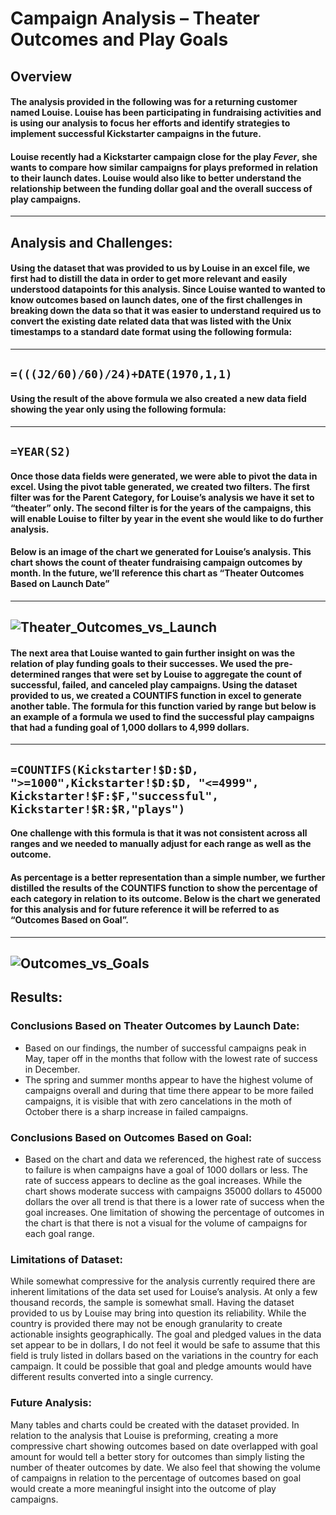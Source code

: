 # Campaign Analysis – Theater Outcomes and Play Goals
## Overview
#### The analysis provided in the following was for a returning customer named Louise. Louise has been participating in fundraising activities and is using our analysis to focus her efforts and identify strategies to implement successful Kickstarter campaigns in the future. 
#### Louise recently had a Kickstarter campaign close for the play *Fever*, she wants to compare how similar campaigns for plays preformed in relation to their launch dates. Louise would also like to better understand the relationship between the funding dollar goal and the overall success of play campaigns. 
---
## Analysis and Challenges: 
#### Using the dataset that was provided to us by Louise in an excel file, we first had to distill the data in order to get more relevant and easily understood datapoints for this analysis. Since Louise wanted to wanted to know outcomes based on launch dates, one of the first challenges in breaking down the data so that it was easier to understand required us to convert the existing date related data that was listed with the Unix timestamps to a standard date format using the following formula:
---
`=(((J2/60)/60)/24)+DATE(1970,1,1)`
---
#### Using the result of the above formula we also created a new data field showing the year only using the following formula:
---
`=YEAR(S2)`
---
#### Once those data fields were generated, we were able to pivot the data in excel. Using the pivot table generated, we created two filters. The first filter was for the Parent Category, for Louise’s analysis we have it set to “theater” only. The second filter is for the years of the campaigns, this will enable Louise to filter by year in the event she would like to do further analysis. 
#### Below is an image of the chart we generated for Louise’s analysis. This chart shows the count of theater fundraising campaign outcomes by month. In the future, we’ll reference this chart as “Theater Outcomes Based on Launch Date” 
---
![Theater_Outcomes_vs_Launch](https://user-images.githubusercontent.com/90698381/134994790-e5949fdc-358e-4fc4-a555-3743e23be6ee.png)
---
#### The next area that Louise wanted to gain further insight on was the relation of play funding goals to their successes. We used the pre-determined ranges that were set by Louise to aggregate the count of successful, failed, and canceled play campaigns. Using the dataset provided to us, we created a COUNTIFS function in excel to generate another table. The formula for this function varied by range but below is an example of a formula we used to find the successful play campaigns that had a funding goal of 1,000 dollars to 4,999 dollars. 
---
`=COUNTIFS(Kickstarter!$D:$D, ">=1000",Kickstarter!$D:$D, "<=4999", Kickstarter!$F:$F,"successful", Kickstarter!$R:$R,"plays")`
---
#### One challenge with this formula is that it was not consistent across all ranges and we needed to manually adjust for each range as well as the outcome. 
#### As percentage is a better representation than a simple number, we further distilled the results of the COUNTIFS function to show the percentage of each category in relation to its outcome. Below is the chart we generated for this analysis and for future reference it will be referred to as “Outcomes Based on Goal”. 
---
![Outcomes_vs_Goals](https://user-images.githubusercontent.com/90698381/134994833-9b2e6a28-8285-4590-8202-4ffd3e70fb56.png)
---
## Results: 
### Conclusions Based on Theater Outcomes by Launch Date: 
- Based on our findings, the number of successful campaigns peak in May, taper off in the months that follow with the lowest rate of success in December. 
- The spring and summer months appear to have the highest volume of campaigns overall and during that time there appear to be more failed campaigns, it is visible that with zero cancelations in the moth of October there is a sharp increase in failed campaigns. 
### Conclusions Based on Outcomes Based on Goal:
- Based on the chart and data we referenced, the highest rate of success to failure is when campaigns have a goal of 1000 dollars or less. The rate of success appears to decline as the goal increases. While the chart shows moderate success with campaigns 35000 dollars to 45000 dollars the over all trend is that there is a lower rate of success when the goal increases. One limitation of showing the percentage of outcomes in the chart is that there is not a visual for the volume of campaigns for each goal range. 
### Limitations of Dataset: 
While somewhat compressive for the analysis currently required there are inherent limitations of the data set used for Louise’s analysis. At only a few thousand records, the sample is somewhat small. Having the dataset provided to us by Louise may bring into question its reliability. While the country is provided there may not be enough granularity to create actionable insights geographically. The goal and pledged values in the data set appear to be in dollars, I do not feel it would be safe to assume that this field is truly listed in dollars based on the variations in the country for each campaign. It could be possible that goal and pledge amounts would have different results converted into a single currency.  
### Future Analysis: 
Many tables and charts could be created with the dataset provided. In relation to the analysis that Louise is preforming, creating a more compressive chart showing outcomes based on date overlapped with goal amount for would tell a better story for outcomes than simply listing the number of theater outcomes by date. We also feel that showing the volume of campaigns in relation to the percentage of outcomes based on goal would create a more meaningful insight into the outcome of play campaigns.

